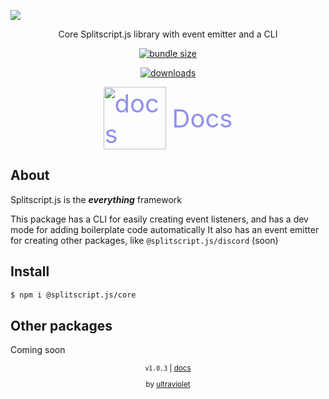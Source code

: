 <a href="#">

![](https://i.imgur.com/hffRwE2.png)

</a>

<center>

Core Splitscript.js library with event emitter and a CLI

<a href='https://www.npmjs.com/package/@splitscript.js/core'>

![bundle size](https://img.shields.io/bundlephobia/min/@splitscript.js/core?color=90ee90&label=bundle%20size&style=flat-square)

![downloads](https://img.shields.io/npm/dm/@splitscript.js/core?color=90ee90&style=flat-square)
</a>

</center>

<a href='https://splitscript.js.org' style='text-decoration:none;'>
     <div style='display:flex;align-items:center;justify-content:center;font-size:40px;color:rgb(144, 144, 238);'>
          <img src='https://i.imgur.com/AdvvCYb.png' alt='docs' height='100px' style='padding-right:10px;'>
          Docs
     </div>

</a>

## About

Splitscript.js is the **_everything_** framework

This package has a CLI for easily creating event listeners, and has a dev mode for adding boilerplate code automatically
It also has an event emitter for creating other packages, like `@splitscript.js/discord` (soon)

## Install

```bash
$ npm i @splitscript.js/core
```

## Other packages

Coming soon

<center> 
<sub>
<code>v1.0.3</code> | <a href='https://splitscript.js.org'>docs</a>

by [ultraviolet](https://github.com/ultravioletasdf)
</sub>

</center>
